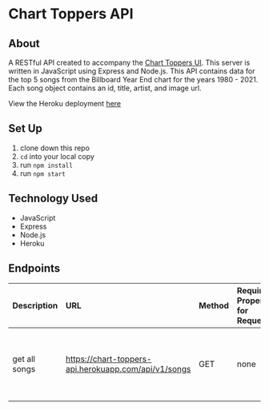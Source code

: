 # Chart Toppers API

## About 

A RESTful API created to accompany the [Chart Toppers UI](https://github.com/aliroemhildt/chart-toppers). This server is written in JavaScript using Express and Node.js. This API contains data for the top 5 songs from the Billboard Year End chart for the years 1980 - 2021. Each song object contains an id, title, artist, and image url. 

View the Heroku deployment [here](https://chart-toppers-api.herokuapp.com/api/v1/songs)

## Set Up

1. clone down this repo
2. `cd` into your local copy
3. run `npm install`
4. run `npm start`

## Technology Used

- JavaScript
- Express
- Node.js
- Heroku

## Endpoints

| Description     | URL             | Method          | Required Properties for Request | Sample Successful Response |
|:----------------|:----------------|:----------------|:----------------|:----------------|
| get all songs | https://chart-toppers-api.herokuapp.com/api/v1/songs | GET | none | an object containing all song data for the years 1980 - 2021

